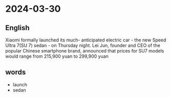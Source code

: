# 2024-03-30

## English
Xiaomi formally launched its much-
anticipated electric car - the new Speed
Ultra 7(SU 7) sedan - on Thursday night.
Lei Jun, founder and CEO of the popular
Chinese smartphone brand, announced
that prices for SU7 models would range
from 215,900 yuan to 299,900 yuan

## words
* launch
* sedan
